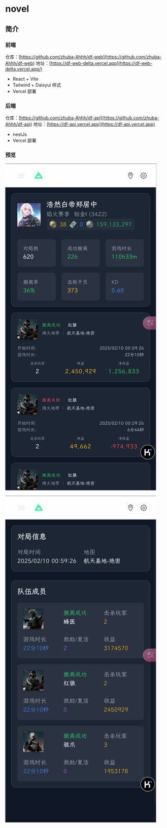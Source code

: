 # novel

## 简介

### 前端

仓库：[https://github.com/zhuba-Ahhh/df-web](https://github.com/zhuba-Ahhh/df-web)
地址：[https://df-web-delta.vercel.app](https://df-web-delta.vercel.app/)

- React + Vite
- Tailwind + Daisyui 样式
- Vercel 部署

### 后端

仓库：[https://github.com/zhuba-Ahhh/df-api](https://github.com/zhuba-Ahhh/df-api)
地址：[https://df-api.vercel.app](https://df-api.vercel.app)

- nestJs
- Vercel 部署

### 预览

![1](./rd1.png)

![2](./rd2.png)
